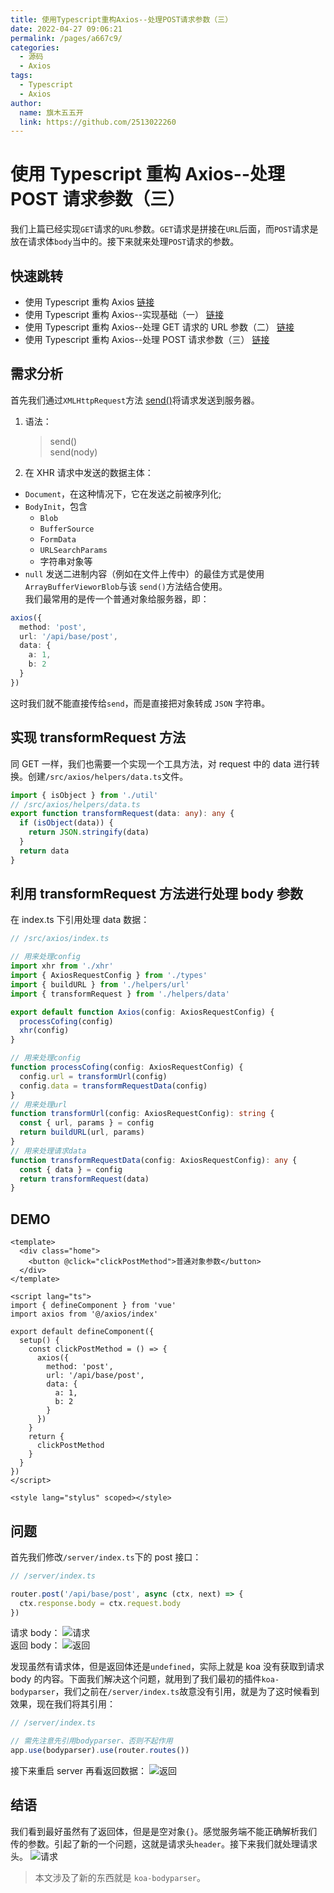 ```yaml
---
title: 使用Typescript重构Axios--处理POST请求参数（三）
date: 2022-04-27 09:06:21
permalink: /pages/a667c9/
categories:
  - 源码
  - Axios
tags:
  - Typescript
  - Axios
author:
  name: 旗木五五开
  link: https://github.com/2513022260
---
```


# 使用 Typescript 重构 Axios--处理 POST 请求参数（三）

我们上篇已经实现`GET`请求的`URL`参数。`GET`请求是拼接在`URL`后面，而`POST`请求是放在请求体`body`当中的。接下来就来处理`POST`请求的参数。

<!-- more -->

## 快速跳转

- 使用 Typescript 重构 Axios [链接](/pages/1fda4a/)
- 使用 Typescript 重构 Axios--实现基础（一） [链接](/pages/7feef0/)
- 使用 Typescript 重构 Axios--处理 GET 请求的 URL 参数（二） [链接](/pages/518c20/)
- 使用 Typescript 重构 Axios--处理 POST 请求参数（三） [链接](/pages/a667c9/)

## 需求分析

首先我们通过`XMLHttpRequest`方法 [send()](https://developer.mozilla.org/en-US/docs/Web/API/XMLHttpRequest/send)将请求发送到服务器。

1. 语法：
   > send()  
   >  send(nody)
2. 在 XHR 请求中发送的数据主体：

- `Document`，在这种情况下，它在发送之前被序列化;
- `BodyInit`，包含
  - `Blob`
  - `BufferSource`
  - `FormData`
  - `URLSearchParams`
  - 字符串对象等
- `null`
  发送二进制内容（例如在文件上传中）的最佳方式是使用 `ArrayBufferVieworBlob`与该 `send()`方法结合使用。  
  我们最常用的是传一个普通对象给服务器，即：

```ts
axios({
  method: 'post',
  url: '/api/base/post',
  data: {
    a: 1,
    b: 2
  }
})
```

这时我们就不能直接传给`send`，而是直接把对象转成 `JSON` 字符串。

## 实现 transformRequest 方法

同 GET 一样，我们也需要一个实现一个工具方法，对 request 中的 data 进行转换。创建`/src/axios/helpers/data.ts`文件。

```ts
import { isObject } from './util'
// /src/axios/helpers/data.ts
export function transformRequest(data: any): any {
  if (isObject(data)) {
    return JSON.stringify(data)
  }
  return data
}
```

## 利用 transformRequest 方法进行处理 body 参数

在 index.ts 下引用处理 data 数据：

```ts
// /src/axios/index.ts

// 用来处理config
import xhr from './xhr'
import { AxiosRequestConfig } from './types'
import { buildURL } from './helpers/url'
import { transformRequest } from './helpers/data'

export default function Axios(config: AxiosRequestConfig) {
  processCofing(config)
  xhr(config)
}

// 用来处理config
function processCofing(config: AxiosRequestConfig) {
  config.url = transformUrl(config)
  config.data = transformRequestData(config)
}
// 用来处理url
function transformUrl(config: AxiosRequestConfig): string {
  const { url, params } = config
  return buildURL(url, params)
}
// 用来处理请求data
function transformRequestData(config: AxiosRequestConfig): any {
  const { data } = config
  return transformRequest(data)
}
```

## DEMO

```vue
<template>
  <div class="home">
    <button @click="clickPostMethod">普通对象参数</button>
  </div>
</template>

<script lang="ts">
import { defineComponent } from 'vue'
import axios from '@/axios/index'

export default defineComponent({
  setup() {
    const clickPostMethod = () => {
      axios({
        method: 'post',
        url: '/api/base/post',
        data: {
          a: 1,
          b: 2
        }
      })
    }
    return {
      clickPostMethod
    }
  }
})
</script>

<style lang="stylus" scoped></style>
```

## 问题

首先我们修改`/server/index.ts`下的 post 接口：

```ts
// /server/index.ts

router.post('/api/base/post', async (ctx, next) => {
  ctx.response.body = ctx.request.body
})
```

请求 body：
![请求](/blog/img/source/axios-5.png)  
返回 body：
![返回](/blog/img/source/axios-6.png)

发现虽然有请求体，但是返回体还是`undefined`，实际上就是 koa 没有获取到请求 body 的内容。下面我们解决这个问题，就用到了我们最初的插件`koa-bodyparser`，我们之前在`/server/index.ts`故意没有引用，就是为了这时候看到效果，现在我们将其引用：

```ts
// /server/index.ts

// 需先注意先引用bodyparser、否则不起作用
app.use(bodyparser).use(router.routes())
```

接下来重启 server 再看返回数据：
![返回](/blog/img/source/axios-7.png)

## 结语

我们看到最好虽然有了返回体，但是是空对象`{}`。感觉服务端不能正确解析我们传的参数。引起了新的一个问题，这就是请求头`header`。接下来我们就处理请求头。
![请求](/blog/img/source/axios-8.png)

> 本文涉及了新的东西就是 `koa-bodyparser`。
